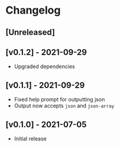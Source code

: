 # Changelog

## [Unreleased]

## [v0.1.2] - 2021-09-29
- Upgraded dependencies

## [v0.1.1] - 2021-09-29

- Fixed help prompt for outputting json
- Output now accepts `json` and `json-array`

## [v0.1.0] - 2021-07-05

- Initial release
